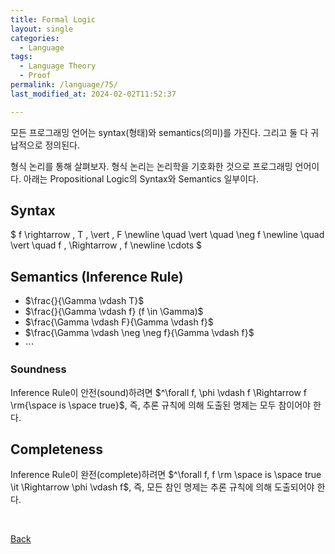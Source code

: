 ```yaml
---
title: Formal Logic
layout: single
categories:
  - Language
tags:
  - Language Theory
  - Proof
permalink: /language/75/
last_modified_at: 2024-02-02T11:52:37

---
```


모든 프로그래밍 언어는 syntax(형태)와 semantics(의미)를 가진다.
그리고 둘 다 귀납적으로 정의된다.

형식 논리를 통해 살펴보자. 형식 논리는 논리학을 기호화한 것으로 프로그래밍 언어이다.
아래는 Propositional Logic의 Syntax와 Semantics 일부이다.

## Syntax

$
f \rightarrow \, T \, \vert \, F \newline
\quad \vert \quad \neg f \newline
\quad \vert \quad f \, \Rightarrow \, f \newline
\cdots
$

## Semantics (Inference Rule)

- $\frac{}{\Gamma \vdash T}$
- $\frac{}{\Gamma \vdash f} (f \in \Gamma)$
- $\frac{\Gamma \vdash F}{\Gamma \vdash f}$
- $\frac{\Gamma \vdash \neg \neg f}{\Gamma \vdash f}$
- $\cdots$

### Soundness

Inference Rule이 안전(sound)하려면 $^\forall f, \phi \vdash f \Rightarrow f \rm{\space is \space true}$, 즉, 추론 규칙에 의해 도출된 명제는 모두 참이어야 한다.

## Completeness

Inference Rule이 완전(complete)하려면 $^\forall f, f \rm \space is \space true \it \Rightarrow \phi \vdash f$, 즉, 모든 참인 명제는 추론 규칙에 의해 도출되어야 한다.

<br>

[Back](/language/)
